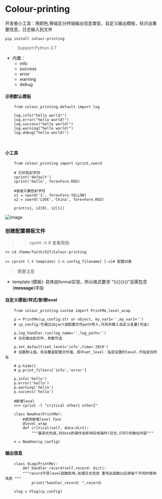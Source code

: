 # Colour-printing
开发者小工具：用颜色,等级区分终端输出信息类型，自定义输出模板，标识出重要信息，日志输入到文件
```
pip install colour-printing
```
> Support:Python 3.7
- 内置： 
  - info 
  - success 
  - error 
  - warning
  - debug
  

#### 示例默认模板
```
    from colour_printing.default import log
    
    log.info("hello world!")
    log.error("hello world!")
    log.success("hello world!")
    log.warning("hello world!")
    log.debug("hello world!")
    
    

```


#### 小工具

```
    from colour_printing import cprint,cword

    # 打印色彩字符
    cprint('default')
    cprint('hello', fore=Fore.RED)
    
    #或者只要色彩字符
    s1 = cword('I', fore=Fore.YELLOW)
    s2 = cword('LOVE','China', fore=Fore.RED)
    
    print(s1, s2[0], s2[1])
```


![image](https://github.com/Faithforus/Colour-printing/blob/master/default.png)



### 创建配置模板文件
>> cprint -h # 查看帮助
```
>> cd /home/faith/GIT/Colour-printing

>> cprint (-t template) [-n config_filename] [-o]# 配置对象 

```

> 需要注意 
- template (模板):  具体由format实现，所以格式要求 “{}{}{}{}”且需包含{**message**}字段



#### 自定义模板/样式/新增level

```
    from colour_printing.custom import PrintMe,level_wrap

    p = PrintMe(cp_config:str or object, my_var1='',my_var2='') 
    # cp_config:可通过object或配置文件path导入;可另外载入自定义变量(可选) 
    
    p.log_handler.run(log_name='',log_path='')  
    # 日志输出到文件，参数可选
    
    p.set_default(set_level='info',time='2019')
    # 设置默认值，将会覆盖配置文件值，其中set_level：指定设置的level.不指定则所有

    # p.hide()
    # p.print_filter=['info','error']

    p.info('hello')
    p.error('hello')
    p.warning('hello')
    p.success('hello')

    #新增level
    >>> cprint -l "critical other1 other2"
    
    class NewOne(PrintMe):
        #装饰新增level func
        @level_wrap
        def critical(self, data:dict):
            """最高优先级,对data的操作会影响后续操作(日志,打印)的输出内容"""

    n = NewOne(cp_config)
```


#### 输出信息
```
    class VLog(PrintMe):
        def handler_record(self,record: dict):
        """record不受level函数影响,处理日志信息 重写此函数以应用每个不同的使用场景 """
            print("handler_record: ",record)
    
    vlog = Vlog(cp_config)
```
